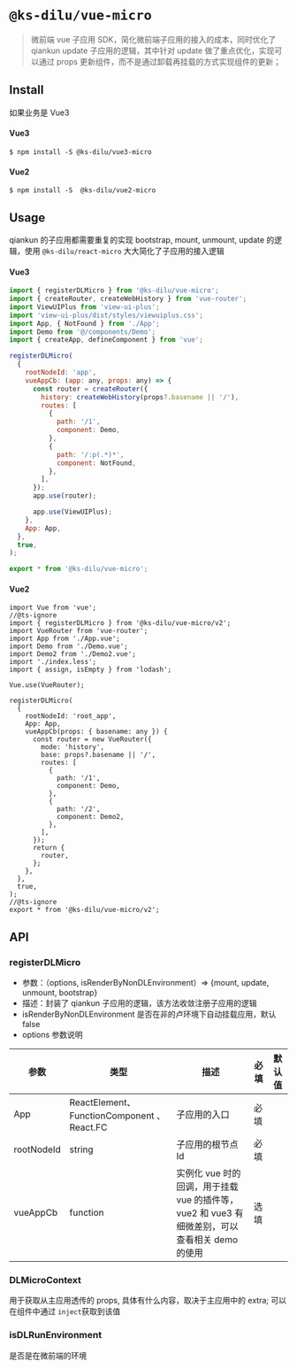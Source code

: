 # `@ks-dilu/vue-micro`

> 微前端 vue 子应用 SDK，简化微前端子应用的接入的成本，同时优化了 qiankun update 子应用的逻辑，其中针对 update 做了重点优化，实现可以通过 props 更新组件，而不是通过卸载再挂载的方式实现组件的更新；

## Install

如果业务是 Vue3

#### Vue3

```shell
$ npm install -S @ks-dilu/vue3-micro
```

#### Vue2

```shell
$ npm install -S  @ks-dilu/vue2-micro

```

## Usage

qiankun 的子应用都需要重复的实现 bootstrap, mount, unmount, update 的逻辑，使用 `@ks-dilu/react-micro` 大大简化了子应用的接入逻辑

#### Vue3

```js
import { registerDLMicro } from '@ks-dilu/vue-micro';
import { createRouter, createWebHistory } from 'vue-router';
import ViewUIPlus from 'view-ui-plus';
import 'view-ui-plus/dist/styles/viewuiplus.css';
import App, { NotFound } from './App';
import Demo from '@/components/Demo';
import { createApp, defineComponent } from 'vue';

registerDLMicro(
  {
    rootNodeId: 'app',
    vueAppCb: (app: any, props: any) => {
      const router = createRouter({
        history: createWebHistory(props?.basename || '/'),
        routes: [
          {
            path: '/1',
            component: Demo,
          },
          {
            path: '/:p(.*)*',
            component: NotFound,
          },
        ],
      });
      app.use(router);

      app.use(ViewUIPlus);
    },
    App: App,
  },
  true,
);

export * from '@ks-dilu/vue-micro';
```

#### Vue2

```tsx
import Vue from 'vue';
//@ts-ignore
import { registerDLMicro } from '@ks-dilu/vue-micro/v2';
import VueRouter from 'vue-router';
import App from './App.vue';
import Demo from './Demo.vue';
import Demo2 from './Demo2.vue';
import './index.less';
import { assign, isEmpty } from 'lodash';

Vue.use(VueRouter);

registerDLMicro(
  {
    rootNodeId: 'root_app',
    App: App,
    vueAppCb(props: { basename: any }) {
      const router = new VueRouter({
        mode: 'history',
        base: props?.basename || '/',
        routes: [
          {
            path: '/1',
            component: Demo,
          },
          {
            path: '/2',
            component: Demo2,
          },
        ],
      });
      return {
        router,
      };
    },
  },
  true,
);
//@ts-ignore
export * from '@ks-dilu/vue-micro/v2';
```

## API

### registerDLMicro

- 参数：（options, isRenderByNonDLEnvironment）=> {mount, update, unmount, bootstrap}
- 描述：封装了 qiankun 子应用的逻辑，该方法收敛注册子应用的逻辑
- isRenderByNonDLEnvironment 是否在非的卢环境下自动挂载应用，默认 false
- options 参数说明

| 参数 | 类型 | 描述 | 必填 | 默认值 |
| --- | --- | --- | --- | --- |
| App | ReactElement、FunctionComponent 、React.FC<any> | 子应用的入口 | 必填 |  |
| rootNodeId | string | 子应用的根节点 Id | 必填 |  |
| vueAppCb | function | 实例化 vue 时的回调，用于挂载 vue 的插件等，vue2 和 vue3 有细微差别，可以查看相关 demo 的使用 | 选填 |  |

### DLMicroContext

用于获取从主应用透传的 props, 具体有什么内容，取决于主应用中的 extra; 可以在组件中通过 `inject`获取到该值

### isDLRunEnvironment

是否是在微前端的环境
